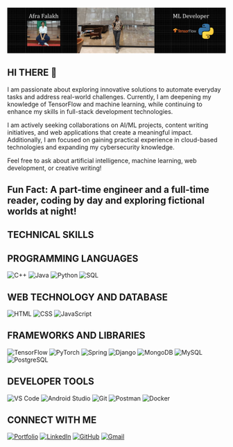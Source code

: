 ![Banner](https://raw.githubusercontent.com/afra16181falakh/afra16181falakh/main/banner.png)
## HI THERE 👋

I am passionate about exploring innovative solutions to automate everyday tasks and address real-world challenges. Currently, I am deepening my knowledge of TensorFlow and machine learning, while continuing to enhance my skills in full-stack development technologies.

I am actively seeking collaborations on AI/ML projects, content writing initiatives, and web applications that create a meaningful impact. Additionally, I am focused on gaining practical experience in cloud-based technologies and expanding my cybersecurity knowledge.

Feel free to ask about artificial intelligence, machine learning, web development, or creative writing!

Fun Fact: A part-time engineer and a full-time reader, coding by day and exploring fictional worlds at night!
---

## TECHNICAL SKILLS

## PROGRAMMING LANGUAGES
![C++](https://img.shields.io/badge/C%2B%2B-%2300599C.svg?style=for-the-badge&logo=c%2B%2B&logoColor=white)
![Java](https://img.shields.io/badge/Java-%23ED8B00.svg?style=for-the-badge&logo=java&logoColor=white)
![Python](https://img.shields.io/badge/Python-%2314354C.svg?style=for-the-badge&logo=python&logoColor=white)
![SQL](https://img.shields.io/badge/SQL-%234479A1.svg?style=for-the-badge&logo=postgresql&logoColor=white)

## WEB TECHNOLOGY AND DATABASE
![HTML](https://img.shields.io/badge/HTML-%23E34F26.svg?style=for-the-badge&logo=html5&logoColor=white)
![CSS](https://img.shields.io/badge/CSS-239120?logo=css3&logoColor=white&style=for-the-badge)
![JavaScript](https://img.shields.io/badge/JavaScript-%23F7DF1E.svg?style=for-the-badge&logo=javascript&logoColor=white)

## FRAMEWORKS AND LIBRARIES
![TensorFlow](https://img.shields.io/badge/TensorFlow-%23FF6F00.svg?style=for-the-badge&logo=tensorflow&logoColor=white)
![PyTorch](https://img.shields.io/badge/PyTorch-%23EE4C2C.svg?style=for-the-badge&logo=pytorch&logoColor=white)
![Spring](https://img.shields.io/badge/Spring-%236DB33F.svg?style=for-the-badge&logo=spring&logoColor=white)
![Django](https://img.shields.io/badge/Django-%23092E20.svg?style=for-the-badge&logo=django&logoColor=white)
![MongoDB](https://img.shields.io/badge/MongoDB-%2347A248.svg?style=for-the-badge&logo=mongodb&logoColor=white)
![MySQL](https://img.shields.io/badge/MySQL-4479A1?logo=mysql&logoColor=white&style=for-the-badge)
![PostgreSQL](https://img.shields.io/badge/PostgreSQL-316192?logo=postgresql&logoColor=white&style=for-the-badge)

## DEVELOPER TOOLS
![VS Code](https://img.shields.io/badge/VS%20Code-%23007ACC.svg?style=for-the-badge&logo=visual-studio-code&logoColor=white)
![Android Studio](https://img.shields.io/badge/Android%20Studio-%233DDC84.svg?style=for-the-badge&logo=android-studio&logoColor=white)
![Git](https://img.shields.io/badge/Git-%23F05032.svg?style=for-the-badge&logo=git&logoColor=white)
![Postman](https://img.shields.io/badge/Postman-%23FF6C37.svg?style=for-the-badge&logo=postman&logoColor=white)
![Docker](https://img.shields.io/badge/Docker-%232496ED.svg?style=for-the-badge&logo=docker&logoColor=white)

## CONNECT WITH ME 

[![Portfolio](https://img.shields.io/badge/Portfolio-000000?style=for-the-badge&logo=internet-explorer&logoColor=white)](https://afrafalakh.journoportfolio.com/)
[![LinkedIn](https://img.shields.io/badge/LinkedIn-0077B5?style=for-the-badge&logo=linkedin&logoColor=white)](https://www.linkedin.com/in/afra-falakh-1a997328b/)
[![GitHub](https://img.shields.io/badge/GitHub-181717?style=for-the-badge&logo=github&logoColor=white)](https://github.com/afra16181falakh)
[![Gmail](https://img.shields.io/badge/Gmail-D14836?style=for-the-badge&logo=gmail&logoColor=white)](mailto:afrafalakh16@gmail.com)




